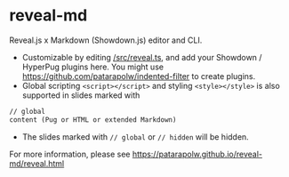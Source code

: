 # reveal-md

Reveal.js x Markdown (Showdown.js) editor and CLI.

- Customizable by editing [/src/reveal.ts](/src/reveal.ts), and add your Showdown / HyperPug plugins here. You might use <https://github.com/patarapolw/indented-filter> to create plugins.
- Global scripting `<script></script>` and styling `<style></style>` is also supported in slides marked with

```markdown
// global
content (Pug or HTML or extended Markdown)
```

- The slides marked with `// global` or `// hidden` will be hidden.

For more information, please see <https://patarapolw.github.io/reveal-md/reveal.html>
